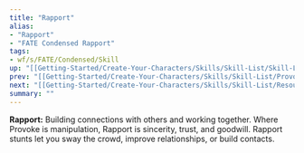 ```yaml
---
title: "Rapport"
alias:
- "Rapport"
- "FATE Condensed Rapport"
tags:
- wf/s/FATE/Condensed/Skill
up: "[[Getting-Started/Create-Your-Characters/Skills/Skill-List/Skill-List]]"
prev: "[[Getting-Started/Create-Your-Characters/Skills/Skill-List/Provoke]]"
next: "[[Getting-Started/Create-Your-Characters/Skills/Skill-List/Resources]]"
summary: ""
---
```

**Rapport:** Building connections with others and working together. Where Provoke is manipulation, Rapport is sincerity, trust, and goodwill. Rapport stunts let you sway the crowd, improve relationships, or build contacts.